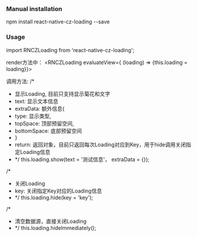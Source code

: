 
### Manual installation

npm install react-native-cz-loading --save


### Usage
import RNCZLoading from 'react-native-cz-loading';

render方法中：
   <RNCZLoading evaluateView={ (loading) => {this.loading = loading}}></RNCZLoading>

调用方法:
/*
* 显示Loading, 目前只支持显示菊花和文字
* text: 显示文本信息
* extraData: 额外信息{
*    type: 显示类型,
*    topSpace: 顶部预留空间,
*    bottomSpace: 底部预留空间
* }
* return: 返回对象，目前只返回每次Loading对应到Key，用于hide调用关闭指定Loading信息
* */
this.loading.show(text = '测试信息'， extraData = {});


/*
* 关闭Loading
* key: 关闭指定Key对应的Loading信息
* */
this.loading.hide(key = 'key');


/*
* 清空数据源，直接关闭Loading
* */
this.loading.hideImmediately();



  
